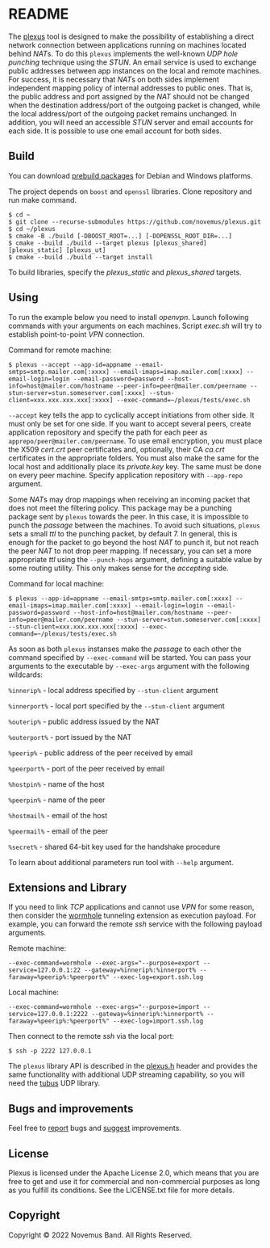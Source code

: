 # README

The [plexus](https://github.com/novemus/plexus) tool is designed to make the possibility of establishing a direct network connection between applications running on machines located behind *NAT*s. To do this `plexus` implements the well-known *UDP hole punching* technique using the *STUN*. An email service is used to exchange public addresses between app instances on the local and remote machines. For success, it is necessary that *NAT*s on both sides implement independent mapping policy of internal addresses to public ones. That is, the public address and port assigned by the *NAT* should not be changed when the destination address/port of the outgoing packet is changed, while the local address/port of the outgoing packet remains unchanged. In addition, you will need an accessible *STUN* server and email accounts for each side. It is possible to use one email account for both sides.

## Build

You can download [prebuild packages](https://github.com/novemus/plexus/releases) for Debian and Windows platforms.

The project depends on `boost` and `openssl` libraries. Clone repository and run make command.

```console
$ cd ~
$ git clone --recurse-submodules https://github.com/novemus/plexus.git
$ cd ~/plexus
$ cmake -B ./build [-DBOOST_ROOT=...] [-DOPENSSL_ROOT_DIR=...]
$ cmake --build ./build --target plexus [plexus_shared] [plexus_static] [plexus_ut]
$ cmake --build ./build --target install
```

To build libraries, specify the *plexus_static* and *plexus_shared* targets.

## Using

To run the example below you need to install *openvpn*. Launch following commands with your arguments on each machines. Script *exec.sh* will try to establish point-to-point *VPN* connection.

Command for remote machine:
```console
$ plexus --accept --app-id=appname --email-smtps=smtp.mailer.com[:xxxx] --email-imaps=imap.mailer.com[:xxxx] --email-login=login --email-password=password --host-info=host@mailer.com/hostname --peer-info=peer@mailer.com/peername --stun-server=stun.someserver.com[:xxxx] --stun-client=xxx.xxx.xxx.xxx[:xxxx] --exec-command=~/plexus/tests/exec.sh
```

`--accept` key tells the app to cyclically accept initiations from other side. It must only be set for one side. If you want to accept several peers, create application repository and specify the path for each peer as `apprepo/peer@mailer.com/peername`. To use email encryption, you must place the X509 *cert.crt* peer certificates and, optionally, their CA *ca.crt* certificates in the appropriate folders. You must also make the same for the local host and additionally place its *private.key* key. The same must be done on every peer machine. Specify application repository with `--app-repo` argument.

Some *NAT*s may drop mappings when receiving an incoming packet that does not meet the filtering policy. This package may be a punching package sent by `plexus` towards the peer. In this case, it is impossible to punch the *passage* between the machines. To avoid such situations, `plexus` sets a small *ttl* to the punching packet, by default 7. In general, this is enough for the packet to go beyond the host *NAT* to punch it, but not reach the peer *NAT* to not drop peer mapping. If necessary, you can set a more appropriate *ttl* using the `--punch-hops` argument, defining a suitable value by some routing utility. This only makes sense for the *accepting* side.

Command for local machine:
```console
$ plexus --app-id=appname --email-smtps=smtp.mailer.com[:xxxx] --email-imaps=imap.mailer.com[:xxxx] --email-login=login --email-password=password --host-info=host@mailer.com/hostname --peer-info=peer@mailer.com/peername --stun-server=stun.someserver.com[:xxxx] --stun-client=xxx.xxx.xxx.xxx[:xxxx] --exec-command=~/plexus/tests/exec.sh
```

As soon as both `plexus` instanses make the *passage* to each other the command specified by `--exec-command` will be started. You can pass your arguments to the executable by `--exec-args` argument with the following wildcards:

`%innerip%` - local address specified by `--stun-client` argument

`%innerport%` - local port specified by the `--stun-client` argument

`%outerip%` - public address issued by the NAT

`%outerport%` - port issued by the NAT

`%peerip%` - public address of the peer received by email

`%peerport%` - port of the peer received by email

`%hostpin%` - name of the host

`%peerpin%` - name of the peer

`%hostmail%` - email of the host

`%peermail%` - email of the peer

`%secret%` - shared 64-bit key used for the handshake procedure

To learn about additional parameters run tool with `--help` argument.

## Extensions and Library

If you need to link *TCP* applications and cannot use *VPN* for some reason, then consider the [wormhole](https://github.com/novemus/wormhole) tunneling extension as execution payload. For example, you can forward the remote *ssh* service with the following payload arguments.

Remote machine:
```console
--exec-command=wormhole --exec-args="--purpose=export --service=127.0.0.1:22 --gateway=%innerip%:%innerport% --faraway=%peerip%:%peerport%" --exec-log=export.ssh.log
```

Local machine:
```console
--exec-command=wormhole --exec-args="--purpose=import --service=127.0.0.1:2222 --gateway=%innerip%:%innerport% --faraway=%peerip%:%peerport%" --exec-log=import.ssh.log
```

Then connect to the remote *ssh* via the local port:
```console
$ ssh -p 2222 127.0.0.1
```

The `plexus` library API is described in the [plexus.h](https://github.com/novemus/plexus/blob/master/plexus.h) header and provides the same functionality with additional UDP streaming capability, so you will need the [tubus](https://github.com/novemus/tubus) UDP library.

## Bugs and improvements

Feel free to [report](https://github.com/novemus/plexus/issues) bugs and [suggest](https://github.com/novemus/plexus/issues) improvements. 

## License

Plexus is licensed under the Apache License 2.0, which means that you are free to get and use it for commercial and non-commercial purposes as long as you fulfill its conditions. See the LICENSE.txt file for more details.

## Copyright

Copyright © 2022 Novemus Band. All Rights Reserved.
